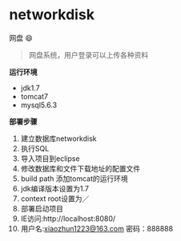# networkdisk
网盘 :smile:

> 网盘系统，用户登录可以上传各种资料

**运行环境**
- jdk1.7
- tomcat7
- mysql5.6.3

**部署步骤**

1. 建立数据库networkdisk
2. 执行SQL
3. 导入项目到eclipse
4. 修改数据库和文件下载地址的配置文件
5. build path 添加tomcat的运行环境
6. jdk编译版本设置为1.7
7. context root设置为／
8. 部署启动项目
9. IE访问:http://localhost:8080/
10. 用户名:xiaozhun1223@163.com 密码：888888


